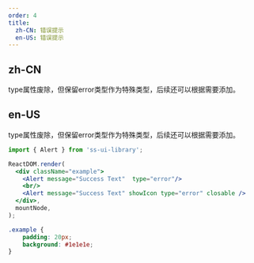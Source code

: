 ```yaml
---
order: 4
title:
  zh-CN: 错误提示
  en-US: 错误提示
---
```


## zh-CN

type属性废除，但保留error类型作为特殊类型，后续还可以根据需要添加。

## en-US

type属性废除，但保留error类型作为特殊类型，后续还可以根据需要添加。

```jsx
import { Alert } from 'ss-ui-library';

ReactDOM.render(
  <div className="example">
    <Alert message="Success Text"  type="error"/>
    <br/>
    <Alert message="Success Text" showIcon type="error" closable />
  </div>,
  mountNode,
);
```
```css
.example {
    padding: 20px;
    background: #1e1e1e;
}
```
